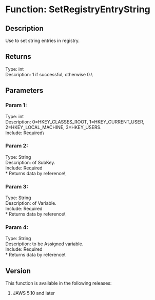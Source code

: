 # Function: SetRegistryEntryString

## Description

Use to set string entries in registry.

## Returns

Type: int\
Description: 1 if successful, otherwise 0.\

## Parameters

### Param 1:

Type: int\
Description: 0=HKEY_CLASSES_ROOT, 1=HKEY_CURRENT_USER,
2=HKEY_LOCAL_MACHINE, 3=HKEY_USERS.\
Include: Required\

### Param 2:

Type: String\
Description: of SubKey.\
Include: Required\
\* Returns data by reference\

### Param 3:

Type: String\
Description: of Variable.\
Include: Required\
\* Returns data by reference\

### Param 4:

Type: String\
Description: to be Assigned variable.\
Include: Required\
\* Returns data by reference\

## Version

This function is available in the following releases:

1.  JAWS 5.10 and later
